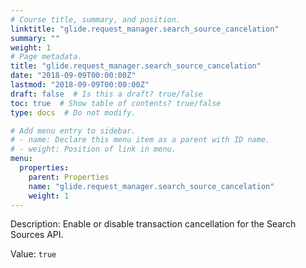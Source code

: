 ```yaml
---
# Course title, summary, and position.
linktitle: "glide.request_manager.search_source_cancelation"
summary: ""
weight: 1
# Page metadata.
title: "glide.request_manager.search_source_cancelation"
date: "2018-09-09T00:00:00Z"
lastmod: "2018-09-09T00:00:00Z"
draft: false  # Is this a draft? true/false
toc: true  # Show table of contents? true/false
type: docs  # Do not modify.

# Add menu entry to sidebar.
# - name: Declare this menu item as a parent with ID name.
# - weight: Position of link in menu.
menu:
  properties:
    parent: Properties
    name: "glide.request_manager.search_source_cancelation"
    weight: 1
---
```


Description: Enable or disable transaction cancellation for the Search Sources API.


Value: `true`